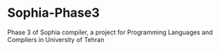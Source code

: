 # Sophia-Phase3
Phase 3 of Sophia compiler, a project for Programming Languages and Compilers in University of Tehran
